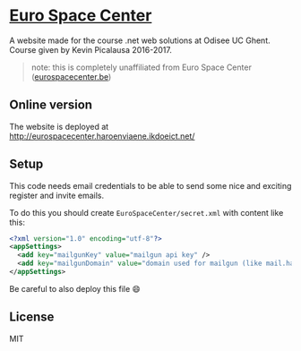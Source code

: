 # [Euro Space Center](http://eurospacecenter.haroenviaene.ikdoeict.net/)

A website made for the course .net web solutions at Odisee UC Ghent. Course given by Kevin Picalausa 2016-2017.

> note: this is completely unaffiliated from Euro Space Center ([eurospacecenter.be](https://eurospacecenter.be))

## Online version

The website is deployed at <http://eurospacecenter.haroenviaene.ikdoeict.net/>

## Setup

This code needs email credentials to be able to send some nice and exciting register and invite emails. 

To do this you should create `EuroSpaceCenter/secret.xml` with content like this: 

```xml
<?xml version="1.0" encoding="utf-8"?>
<appSettings>
  <add key="mailgunKey" value="mailgun api key" />
  <add key="mailgunDomain" value="domain used for mailgun (like mail.haroen.me) --> make sure that postmaster@doman exists" />
</appSettings>
```

Be careful to also deploy this file :smile:

## License

MIT